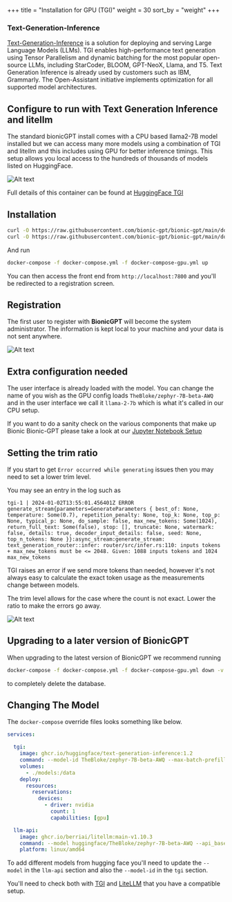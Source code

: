 +++
title = "Installation for GPU (TGI)"
weight = 30
sort_by = "weight"
+++

### Text-Generation-Inference

[Text-Generation-Inference](https://github.com/huggingface/text-generation-inference) is a solution for deploying and serving Large Language Models (LLMs). TGI enables high-performance text generation using Tensor Parallelism and dynamic batching for the most popular open-source LLMs, including StarCoder, BLOOM, GPT-NeoX, Llama, and T5. Text Generation Inference is already used by customers such as IBM, Grammarly. The Open-Assistant initiative implements optimization for all supported model architectures.

## Configure to run with Text Generation Inference and litellm

The standard bionicGPT install comes with a CPU based llama2-7B model installed but we can access many more models using a combination of TGI and litellm and this includes using GPU for better inference timings. This setup allows you local access to the hundreds of thousands of models listed on HuggingFace. 

![Alt text](../arch.png "Architecture")


Full details of this container can be found at [HuggingFace TGI](https://github.com/huggingface/text-generation-inference)

## Installation

```sh
curl -O https://raw.githubusercontent.com/bionic-gpt/bionic-gpt/main/docker-compose/docker-compose.yml
curl -O https://raw.githubusercontent.com/bionic-gpt/bionic-gpt/main/docker-compose/docker-compose-gpu.yml
```

And run

```sh
docker-compose -f docker-compose.yml -f docker-compose-gpu.yml up
```

You can then access the front end from `http://localhost:7800` and you'll be redirected to a registration screen.

## Registration

The first user to register with **BionicGPT** will become the system administrator. The information is kept local to your machine and your data is not sent anywhere.

![Alt text](../initial-screen.png "Start Screen")

## Extra configuration needed

The user interface is already loaded with the model. You can change the name of you wish as the GPU config loads `TheBloke/zephyr-7B-beta-AWQ` and in the user interface we call it `llama-2-7b` which is what it's called in our CPU setup.

If you want to do a sanity check on the various components that make up Bionic Bionic-GPT please take a look at our [Jupyter Notebook Setup](/docs/administration/jupyter-notebook/)

## Setting the trim ratio

If you start to get `Error occurred while generating` issues then you may need to set a lower trim level.

You may see an entry in the log such as

```
tgi-1 | 2024-01-02T13:55:01.456401Z ERROR generate_stream{parameters=GenerateParameters { best_of: None, temperature: Some(0.7), repetition_penalty: None, top_k: None, top_p: None, typical_p: None, do_sample: false, max_new_tokens: Some(1024), return_full_text: Some(false), stop: [], truncate: None, watermark: false, details: true, decoder_input_details: false, seed: None, top_n_tokens: None }}:async_stream:generate_stream: text_generation_router::infer: router/src/infer.rs:110: inputs tokens + max_new_tokens must be <= 2048. Given: 1088 inputs tokens and 1024 max_new_tokens
```

TGI raises an error if we send more tokens than needed, however it's not always easy to calculate the exact token usage as the measurements change between models.

The trim level allows for the case where the count is not exact. Lower the ratio to make the errors go away.

![Alt text](../trim-level.png "Trim Level")

## Upgrading to a later version of BionicGPT

When upgrading to the latest version of BionicGPT we recommend running 

```sh
docker-compose -f docker-compose.yml -f docker-compose-gpu.yml down -v
```

to completely delete the database.
 

## Changing The Model

The `docker-compose` override files looks something like below.

```yml
services:

  tgi:
    image: ghcr.io/huggingface/text-generation-inference:1.2
    command: --model-id TheBloke/zephyr-7B-beta-AWQ --max-batch-prefill-tokens 2048 --quantize awq
    volumes:
      - ./models:/data
    deploy:
      resources:
        reservations:
          devices:
            - driver: nvidia
              count: 1
              capabilities: [gpu]

  llm-api:
    image: ghcr.io/berriai/litellm:main-v1.10.3
    command: --model huggingface/TheBloke/zephyr-7B-beta-AWQ --api_base http://tgi/generate_stream --host 0.0.0.0 --port 3000
    platform: linux/amd64
```

To add different models from hugging face you'll need to update the `--model` in the `llm-api` section and also the `--model-id` in the `tgi` section.

You'll need to check both with [TGI](https://github.com/huggingface/text-generation-inference) and [LiteLLM](https://litellm.ai/) that you have a compatible setup.